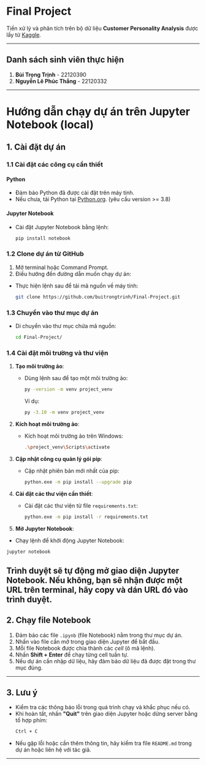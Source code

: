 
# **Final Project**

Tiền xử lý và phân tích trên bộ dữ liệu **Customer Personality Analysis** được lấy từ [Kaggle](https://www.kaggle.com/datasets/imakash3011/customer-personality-analysis).

---
## **Danh sách sinh viên thực hiện**

1. **Bùi Trọng Trịnh** - 22120390
2. **Nguyễn Lê Phúc Thắng** - 22120332

---

# Hướng dẫn chạy dự án trên Jupyter Notebook (local)

## 1. Cài đặt dự án

### 1.1 Cài đặt các công cụ cần thiết

#### Python
- Đảm bảo Python đã được cài đặt trên máy tính. 
- Nếu chưa, tải Python tại [Python.org](https://www.python.org/). (yêu cầu version >= 3.8)

#### Jupyter Notebook
- Cài đặt Jupyter Notebook bằng lệnh:
  ```bash
  pip install notebook
  ```

### 1.2 Clone dự án từ GitHub
1. Mở terminal hoặc Command Prompt.
2. Điều hướng đến đường dẫn muốn chạy dự án:
- Thực hiện lệnh sau để tải mã nguồn về máy tính:
  ```bash
  git clone https://github.com/buitrongtrinh/Final-Project.git
  ```

### 1.3 Chuyển vào thư mục dự án
- Di chuyển vào thư mục chứa mã nguồn:
  ```bash
  cd Final-Project/
  ```

### 1.4 Cài đặt môi trường và thư viện

1. **Tạo môi trường ảo**:
   - Dùng lệnh sau để tạo một môi trường ảo:
     ```bash
     py -version -m venv project_venv
     ```
     Ví dụ:
     ```bash
     py -3.10 -m venv project_venv
     ```

2. **Kích hoạt môi trường ảo**:
   - Kích hoạt môi trường ảo trên Windows:
     ```bash
     .\project_venv\Scripts\activate
     ```

3. **Cập nhật công cụ quản lý gói pip**:
   - Cập nhật phiên bản mới nhất của pip:
     ```bash
     python.exe -m pip install --upgrade pip
     ```

4. **Cài đặt các thư viện cần thiết**:
   - Cài đặt các thư viện từ file `requirements.txt`:
     ```bash
     python.exe -m pip install -r requirements.txt
     ```
5. **Mở Jupyter Notebook**:
  - Chạy lệnh để khởi động Jupyter Notebook:
   ```bash
   jupyter notebook
   ```
Trình duyệt sẽ tự động mở giao diện Jupyter Notebook. Nếu không, bạn sẽ nhận được một URL trên terminal, hãy copy và dán URL đó vào trình duyệt.
---

## 2. Chạy file Notebook

1. Đảm bảo các file `.ipynb` (file Notebook) nằm trong thư mục dự án.
2. Nhấn vào file cần mở trong giao diện Jupyter để bắt đầu.
3. Mỗi file Notebook được chia thành các *cell* (ô mã lệnh).
4. Nhấn **Shift + Enter** để chạy từng cell tuần tự.
5. Nếu dự án cần nhập dữ liệu, hãy đảm bảo dữ liệu đã được đặt trong thư mục đúng.

---

## 3. Lưu ý

- Kiểm tra các thông báo lỗi trong quá trình chạy và khắc phục nếu có.
- Khi hoàn tất, nhấn **"Quit"** trên giao diện Jupyter hoặc dừng server bằng tổ hợp phím:
  ```bash
  Ctrl + C
  ```
- Nếu gặp lỗi hoặc cần thêm thông tin, hãy kiểm tra file `README.md` trong dự án hoặc liên hệ với tác giả.
---

